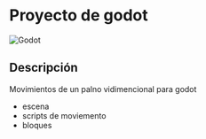 # Proyecto de godot

![Godot](https://img.shields.io/badge/Godot-3.4-blue?logo=godot-engine)

## Descripción

Movimientos de un palno vidimencional para godot

- escena 
- scripts de moviemento
- bloques





